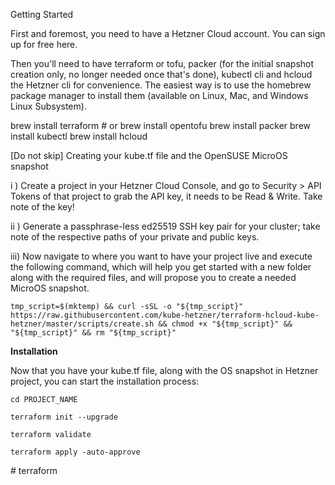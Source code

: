 Getting Started


First and foremost, you need to have a Hetzner Cloud account. You can sign up for free here.

Then you'll need to have terraform or tofu, packer (for the initial snapshot creation only, no longer needed once that's done), kubectl cli and hcloud the Hetzner cli for convenience. The easiest way is to use the homebrew package manager to install them (available on Linux, Mac, and Windows Linux Subsystem).

brew install terraform # or brew install opentofu
brew install packer
brew install kubectl
brew install hcloud

[Do not skip] Creating your kube.tf file and the OpenSUSE MicroOS snapshot

i ) Create a project in your Hetzner Cloud Console, and go to Security > API Tokens of that project to grab the API key, it needs to be Read & Write. Take note of the key!

ii ) Generate a passphrase-less ed25519 SSH key pair for your cluster; take note of the respective paths of your private and public keys.

iii) Now navigate to where you want to have your project live and execute the following command, which will help you get started with a new folder along with the required files, and will propose you to create a needed MicroOS snapshot. 

    tmp_script=$(mktemp) && curl -sSL -o "${tmp_script}" https://raw.githubusercontent.com/kube-hetzner/terraform-hcloud-kube-hetzner/master/scripts/create.sh && chmod +x "${tmp_script}" && "${tmp_script}" && rm "${tmp_script}"


**Installation**

Now that you have your kube.tf file, along with the OS snapshot in Hetzner project, you can start the installation process:

    cd PROJECT_NAME 

    terraform init --upgrade 

    terraform validate 

    terraform apply -auto-approve 


#   t e r r a f o r m  
 